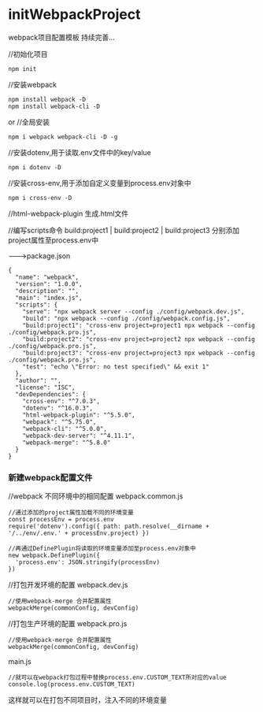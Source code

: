 # initWebpackProject
webpack项目配置模板 持续完善...

//初始化项目
```
npm init 
```
//安装webpack
```
npm install webpack -D
npm install webpack-cli -D
```
or
//全局安装
```
npm i webpack webpack-cli -D -g
```

//安装dotenv,用于读取.env文件中的key/value
```
npm i dotenv -D
```

//安装cross-env,用于添加自定义变量到process.env对象中
```
npm i cross-env -D
```

//html-webpack-plugin 生成.html文件

//编写scripts命令
build:project1 | build:project2 | build:project3
分别添加project属性至process.env中

--->package.json
```
{
  "name": "webpack",
  "version": "1.0.0",
  "description": "",
  "main": "index.js",
  "scripts": {
    "serve": "npx webpack server --config ./config/webpack.dev.js",
    "build": "npx webpack --config ./config/webpack.config.js",
    "build:project1": "cross-env project=project1 npx webpack --config ./config/webpack.pro.js",
    "build:project2": "cross-env project=project2 npx webpack --config ./config/webpack.pro.js",
    "build:project3": "cross-env project=project3 npx webpack --config ./config/webpack.pro.js",
    "test": "echo \"Error: no test specified\" && exit 1"
  },
  "author": "",
  "license": "ISC",
  "devDependencies": {
    "cross-env": "^7.0.3",
    "dotenv": "^16.0.3",
    "html-webpack-plugin": "^5.5.0",
    "webpack": "^5.75.0",
    "webpack-cli": "^5.0.0",
    "webpack-dev-server": "^4.11.1",
    "webpack-merge": "^5.8.0"
  }
}
```
### 新建webpack配置文件

//webpack 不同环境中的相同配置
webpack.common.js
```
//通过添加的project属性加载不同的环境变量
const processEnv = process.env
require('dotenv').config({ path: path.resolve(__dirname + '/../env/.env.' + processEnv.project) })

//再通过DefinePlugin将读取的环境变量添加至process.env对象中
new webpack.DefinePlugin({
  'process.env': JSON.stringify(processEnv)
})
```

//打包开发环境的配置
webpack.dev.js
```
//使用webpack-merge 合并配置属性
webpackMerge(commonConfig, devConfig)
```

//打包生产环境的配置
webpack.pro.js
```
//使用webpack-merge 合并配置属性
webpackMerge(commonConfig, devConfig)
```

main.js
```
//就可以在webpack打包过程中替换process.env.CUSTOM_TEXT所对应的value
console.log(process.env.CUSTOM_TEXT)
```
这样就可以在打包不同项目时，注入不同的环境变量



